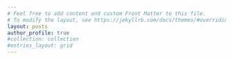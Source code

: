 ```yaml
---
# Feel free to add content and custom Front Matter to this file.
# To modify the layout, see https://jekyllrb.com/docs/themes/#overriding-theme-defaults
layout: posts
author_profile: true
#collection: collection
#entries_layout: grid
---
```

